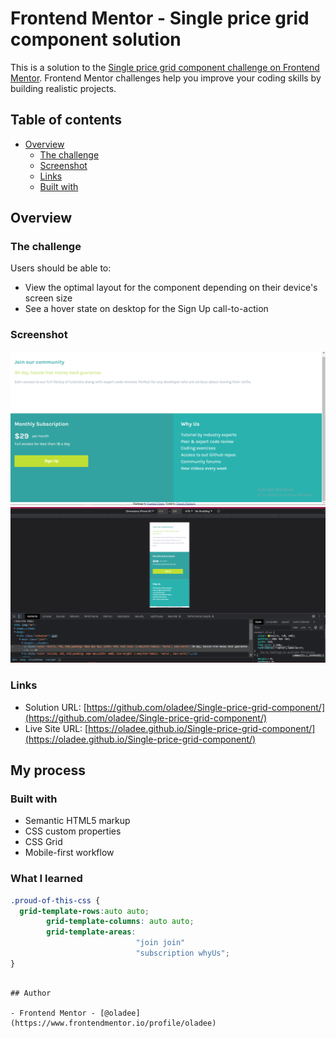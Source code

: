 # Frontend Mentor - Single price grid component solution

This is a solution to the [Single price grid component challenge on Frontend Mentor](https://www.frontendmentor.io/challenges/single-price-grid-component-5ce41129d0ff452fec5abbbc). Frontend Mentor challenges help you improve your coding skills by building realistic projects. 

## Table of contents

- [Overview](#overview)
  - [The challenge](#the-challenge)
  - [Screenshot](#screenshot)
  - [Links](#links)
  - [Built with](#built-with)


## Overview

### The challenge

Users should be able to:

- View the optimal layout for the component depending on their device's screen size
- See a hover state on desktop for the Sign Up call-to-action

### Screenshot

![](./screenshot64.png)
![](./Screenshot63.png)

### Links

- Solution URL: [https://github.com/oladee/Single-price-grid-component/](https://github.com/oladee/Single-price-grid-component/)
- Live Site URL: [https://oladee.github.io/Single-price-grid-component/](https://oladee.github.io/Single-price-grid-component/)

## My process

### Built with

- Semantic HTML5 markup
- CSS custom properties
- CSS Grid
- Mobile-first workflow


### What I learned

```css
.proud-of-this-css {
  grid-template-rows:auto auto;
        grid-template-columns: auto auto;
        grid-template-areas: 
                            "join join"
                            "subscription whyUs";
}
```
```

## Author

- Frontend Mentor - [@oladee](https://www.frontendmentor.io/profile/oladee)
